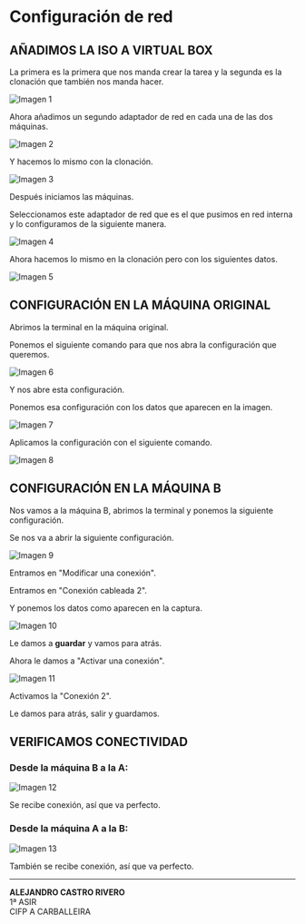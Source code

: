 
# Configuración de red

## AÑADIMOS LA ISO A VIRTUAL BOX

La primera es la primera que nos manda crear la tarea y la segunda es la clonación que también nos manda hacer.

![Imagen 1](configuracion_red/imagenes_configuracion_red/img1.png)

Ahora añadimos un segundo adaptador de red en cada una de las dos máquinas.

![Imagen 2](./imagenes_configuracion_red/img2.png)

Y hacemos lo mismo con la clonación.

![Imagen 3](configuracion_red/imagenes_configuracion_red/img3.png)

Después iniciamos las máquinas.

Seleccionamos este adaptador de red que es el que pusimos en red interna y lo configuramos de la siguiente manera.

![Imagen 4](configuracion_red/imagenes_configuracion_red/img4.png)

Ahora hacemos lo mismo en la clonación pero con los siguientes datos.

![Imagen 5](configuracion_red/imagenes_configuracion_red/img5.png)

## CONFIGURACIÓN EN LA MÁQUINA ORIGINAL

Abrimos la terminal en la máquina original.

Ponemos el siguiente comando para que nos abra la configuración que queremos.

![Imagen 6](configuracion_red/imagenes_configuracion_red/img6.png)

Y nos abre esta configuración.

Ponemos esa configuración con los datos que aparecen en la imagen.

![Imagen 7](configuracion_red/imagenes_configuracion_red/img7.png)

Aplicamos la configuración con el siguiente comando.

![Imagen 8](configuracion_red/imagenes_configuracion_red/img8.png)

## CONFIGURACIÓN EN LA MÁQUINA B

Nos vamos a la máquina B, abrimos la terminal y ponemos la siguiente configuración.

Se nos va a abrir la siguiente configuración.

![Imagen 9](configuracion_red/imagenes_configuracion_red/img9.png)

Entramos en "Modificar una conexión".

Entramos en "Conexión cableada 2".

Y ponemos los datos como aparecen en la captura.

![Imagen 10](configuracion_red/imagenes_configuracion_red/img10.png)

Le damos a **guardar** y vamos para atrás.

Ahora le damos a "Activar una conexión".

![Imagen 11](configuracion_red/imagenes_configuracion_red/img11.png)

Activamos la "Conexión 2".

Le damos para atrás, salir y guardamos.

## VERIFICAMOS CONECTIVIDAD

### Desde la máquina B a la A:
![Imagen 12](configuracion_red/imagenes_configuracion_red/img12.png)

Se recibe conexión, así que va perfecto.

### Desde la máquina A a la B:
![Imagen 13](configuracion_red/imagenes_configuracion_red/img13.png)

También se recibe conexión, así que va perfecto.

---

**ALEJANDRO CASTRO RIVERO**  
1ª ASIR  
CIFP A CARBALLEIRA
